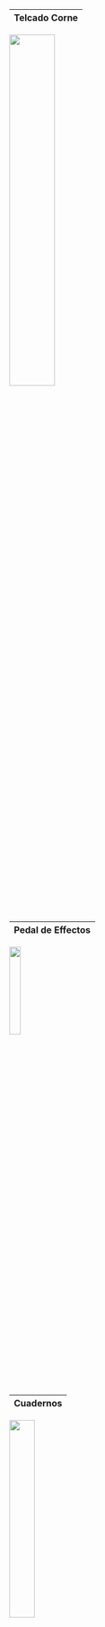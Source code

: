 
| Telcado Corne |
|-
<img src="https://i.postimg.cc/x8W7ySrN/Captura-desde-2025-05-18-16-32-18.png" style="width: 40%; height: auto;">

| Pedal de Effectos |
|-
<img src="https://i.postimg.cc/8PBQ0FqJ/Captura-desde-2025-05-19-11-49-11.png" style="width: 20%; height: auto;">

| Cuadernos |
|-
<img src="https://i.postimg.cc/qBGg87jw/Captura-desde-2025-05-19-12-15-35.png" style="width: 30%; height: auto;">






